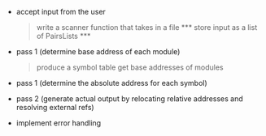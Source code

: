 

- accept input from the user 
    > write a scanner function that takes in a file ***
    > store input as a list of PairsLists ***


- pass 1 (determine base address of each module)
    > produce a symbol table 
    > get base addresses of modules 


- pass 1 (determine the absolute address for each symbol)




- pass 2 (generate actual output by relocating relative addresses and resolving external refs)




- implement error handling  

